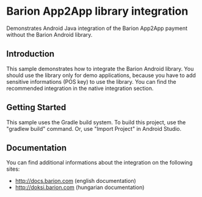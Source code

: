 # Barion App2App library integration

Demonstrates Android Java integration of the
Barion App2App payment without the Barion Android library.

Introduction
------------

This sample demonstrates how to integrate the Barion Android library. You should use the library only for demo applications, because you have to add sensitive informations (POS key) to use the library. You can find the recommended integration in the native integration section.

Getting Started
---------------

This sample uses the Gradle build system. To build this project, use the
"gradlew build" command. Or, use "Import Project" in Android Studio.

Documentation
-------
You can find additional informations about the integration on the following sites:
- http://docs.barion.com (english documentation)
- http://doksi.barion.com (hungarian documentation)
